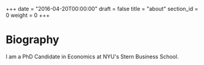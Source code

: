 +++
date = "2016-04-20T00:00:00"
draft = false
title = "about"
section_id = 0
weight = 0
+++

# Biography

I am a PhD Candidate in Economics at NYU's Stern Business School.

